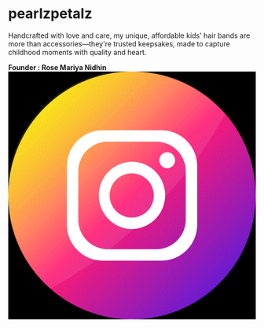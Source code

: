 # pearlzpetalz

Handcrafted with love and care, my unique, affordable kids' hair bands are more than accessories—they're trusted keepsakes, made to capture childhood moments with quality and heart.

<b>Founder : Rose Mariya Nidhin </b>
<br>
<a href="https://www.instagram.com/pearlz_petalz"><img src="images/instagram.webp"></a>

<link rel="stylesheet" href="css/md.css"/>

